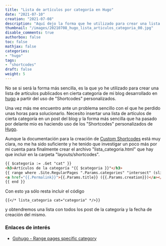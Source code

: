 ```yaml
---
title: "Lista de artículos por categoría en Hugo"
date: "2021-07-10"
creation: "2021-07-08"
description: "Aquí dejo la forma que he utilizado para crear una lista de artículos para una categoría determinada"
thumbnail: "/images/20210708_hugo_lista_articulos_categoria_00.jpg"
disable_comments: true
authorbox: false
toc: false
mathjax: false
categories:
- "hugo"
tags:
- "shortcodes"
draft: false
weight: 5
---
```

No se si será la forma más sencilla, es la que yo he utilizado para crear una lista de artículos publicados en cierta categoría de mi blog desarrollado en [hugo] a partir del uso de "Shortcodes" personalizados.
<!--more-->
Una vez más me encuentro ante un problema sencillo con el que he perdido unas horas para solucionarlo. Necesito insertar una lista de artículos de cierta categoría en un post del blog y la forma más sencilla que ha pasado por delante mio es haciendo uso de los "Shortcodes" personalizados de [Hugo].

Aunque la documentación para la creación de [Custom Shortcodes] está muy clara, no me ha sido suficiente y he tenido que investigar un poco más por mi cuenta para finalmente crear el archivo "lista_categoria.html" que hay que incluir en la carpeta "layouts/shortcodes".

```html
{{ $categoria := .Get "cat" }}
<h3>Artículos de la categoría "{{ $categoria }}"</h3>
{{ range where .Site.RegularPages ".Params.categories" "intersect" (slice $categoria) }}
<a href="{{.Permalink}}">{{.Params.title}} ({{.Params.creation}})</a></br>
{{ end }}
```

Con esto ya sólo resta incluir el código

```
{{</* lista_categoria cat="categoria" */>}}
```

y obtendremos una lista con todos los post de la categoría y la fecha de creación del mismo.

### Enlaces de interés
- [Gohugo - Range pages specific category](https://discourse.gohugo.io/t/range-with-pages-with-specific-category-solved/32345/5)

[Custom Shortcodes]: https://gohugo.io/templates/shortcode-templates/
[Hugo]: https://gohugo.io
